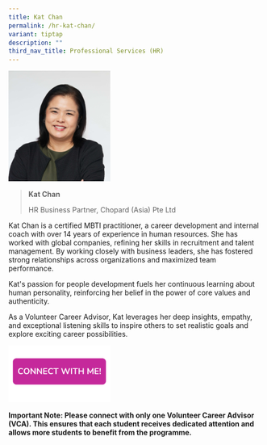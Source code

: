 ```yaml
---
title: Kat Chan
permalink: /hr-kat-chan/
variant: tiptap
description: ""
third_nav_title: Professional Services (HR)
---
```

<p></p>
<div class="isomer-image-wrapper">
<img style="width: 40%;" height="auto" width="100%" alt="" src="/images/Profile Photos/Kat_Chan_1_copy.jpg">
</div>
<blockquote>
<p><strong>Kat Chan</strong>
</p>
<p>HR Business Partner, Chopard (Asia) Pte Ltd</p>
</blockquote>
<p></p>
<p>Kat Chan is a certified MBTI practitioner, a career development and internal
coach with over 14 years of experience in human resources. She has worked
with global companies, refining her skills in recruitment and talent management.
By working closely with business leaders, she has fostered strong relationships
across organizations and maximized team performance.</p>
<p>Kat's passion for people development fuels her continuous learning about
human personality, reinforcing her belief in the power of core values and
authenticity.</p>
<p>As a Volunteer Career Advisor, Kat leverages her deep insights, empathy,
and exceptional listening skills to inspire others to set realistic goals
and explore exciting career possibilities.</p>
<p></p><a class="isomer-image-wrapper" href="https://form.gov.sg/677f32bd9f07cd74ccef2ce1"><img style="width: 40%;" height="auto" width="100%" alt="" src="/images/Page Photos/CONNECT_WITH_ME.png"></a>
<p><strong>Important Note: Please connect with only one Volunteer Career Advisor (VCA). This ensures that each student receives dedicated attention and allows more students to benefit from the programme.</strong>
</p>